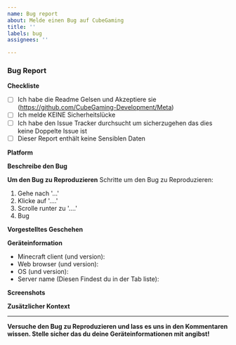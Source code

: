 ```yaml
---
name: Bug report
about: Melde einen Bug auf CubeGaming
title: ''
labels: bug
assignees: ''

---
```


<!-- CubeGaming Bug Report Template

Fülle das Template aus. Schreibe nicht zwischen den Pfeilen da der Text in diesen beim Senden Nichtmehr Angezeigt wird.

Wenn du einen Bug Melden möchtest, lies das Folgende:

1.  Fülle das Tempalte aus
     Es macht es für alle Einfacher wenn die Reports dem Standart Template entsprechen. Auch stellt es sicher das wir die Benötigen Informationen haben. Um eine Box Anzukreuzen, Setze ein "x" zwischen [ ] Beispiel: [x]

2.  Halte deinen Report Simpel
     Stelle sicher das es einfach ist zu verstehen was du Meldest, und wie es Reproduzierbar ist

3. Wähle einen ordentlichen Titel
    Der Report titel sollte kurz sein und eine Klare Andeutung für den Bug sein

     -->


### Bug Report

**Checkliste**
- [ ] Ich habe die Readme Gelsen und Akzeptiere sie (https://github.com/CubeGaming-Development/Meta)
- [ ] Ich melde KEINE Sicherheitslücke
- [ ] Ich habe den Issue Tracker durchsucht um sicherzugehen das dies keine Doppelte Issue ist
- [ ] Dieser Report enthält keine Sensiblen Daten

**Platform**
<!-- Auf Welcher Platform tritt dieser Fehler auf? Discord, Website oder In-game?
Wenn in-game: Java, Bedrock oder beide? -->

**Beschreibe den Bug**
<!-- Eine Saubere Erklärung was der Bug macht -->

**Um den Bug zu Reproduzieren**
Schritte um den Bug zu Reproduzieren:
1. Gehe nach '...'
2. Klicke auf '....'
3. Scrolle runter zu '....'
4. Bug

**Vorgestelltes Geschehen**
<!-- Eine Klare beschreibung was du dir Vorgestellt hast was passieren sollte -->

**Geräteinformation**
<!-- Gib die Informationen -->
- Minecraft client (und version): 
- Web browser (und version): 
- OS (und version): 
- Server name (Diesen Findest du in der Tab liste): 

**Screenshots**
<!-- 
Füge wenn Möglich, screenshots, kurze Videos/GIFs hinzu um das Problem zu zeigen 
Wird nicht Zwingend Benötigt, ist aber sehr Hilfreich -->

**Zusätzlicher Kontext**
<!-- Füge hier Zusätzliche Dinge ein die Nützlich sein könnten -->

---
**Versuche den Bug zu Reproduzieren und lass es uns in den Kommentaren wissen. Stelle sicher das du deine Geräteinformationen mit angibst!**

